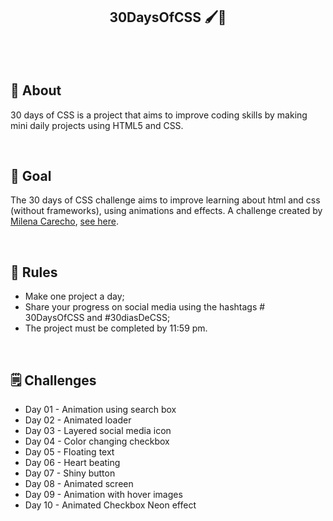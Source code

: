 <h2 align="center"> 30DaysOfCSS 🖌🚀 <h2>

<br>

## 📝 About 
30 days of CSS is a project that aims to improve coding skills by making mini daily projects using HTML5 and CSS.

<br>

## 🎯 Goal 
The 30 days of CSS challenge aims to improve learning about html and css (without frameworks), using animations and effects. A challenge created by [Milena Carecho](https://github.com/MilenaCarecho), [see here](https://github.com/MilenaCarecho/30diasDeCSS).

<br>

## 📣 Rules 
* Make one project a day;
* Share your progress on social media using the hashtags # 30DaysOfCSS and #30diasDeCSS;
* The project must be completed by 11:59 pm.

<br>

## 🗒 Challenges 

* Day 01 - Animation using search box
* Day 02 - Animated loader
* Day 03 - Layered social media icon
* Day 04 - Color changing checkbox
* Day 05 - Floating text
* Day 06 - Heart beating
* Day 07 - Shiny button
* Day 08 - Animated screen
* Day 09 - Animation with hover images
* Day 10 - Animated Checkbox Neon effect
  